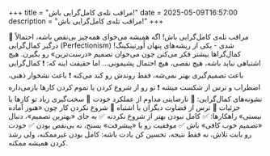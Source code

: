 +++
title = "مراقب تله‌ی کامل‌گرایی باش!"
date = 2025-05-09T16:57:00
description = "مراقب تله‌ی کامل‌گرایی باش!"
+++

🧩 مراقب تله‌ی کامل‌گرایی باش! اگه همیشه می‌خوای همه‌چیز بی‌نقص باشه، احتمالاً درگیر کمال‌گرایی (Perfectionism) شدی - یکی از ریشه‌های پنهان اُورتینکینگ! کمال‌گراها بیشتر فکر می‌کنن چون می‌خوان تصمیم «درست‌ترین» رو بگیرن. هیچ اشتباهی نباید باشه، هیچ نقصی، هیچ احتمال پشیمونی... اما حقیقت اینه که: ❗️ کمال‌گرایی باعث تصمیم‌گیری بهتر نمی‌شه، فقط روندش رو کند می‌کنه ❗️ باعث نشخوار ذهنی، اضطراب و ترس از شکست میشه ❗️ تو رو از شروع کردن یا تموم کردن کارها بازمی‌داره نشونه‌های کمال‌گرایی: 🔹 نارضایتی مداوم از عملکرد خودت 🔹 سخت‌گیری زیاد تو کارها یا جزئیات 🔹 ترس از قضاوت دیگران یا اشتباه 🔹 شروع نکردن کار چون «هنوز آماده نیستی» راهکارها: ✅ کامل نبودن بهتر از شروع نکردنه ✅ به جای «بهترین تصمیم»، دنبال «تصمیم خوب کافی» باش ✅ موفقیت رو با «پیشرفت» بسنج، نه بی‌نقص بودن ✅ خودت رو بابت تلاش، نه فقط نتیجه، تحسین کن یادت باشه: کامل بودن غیرممکنه، ولی رشد کردن همیشه ممکنه.
